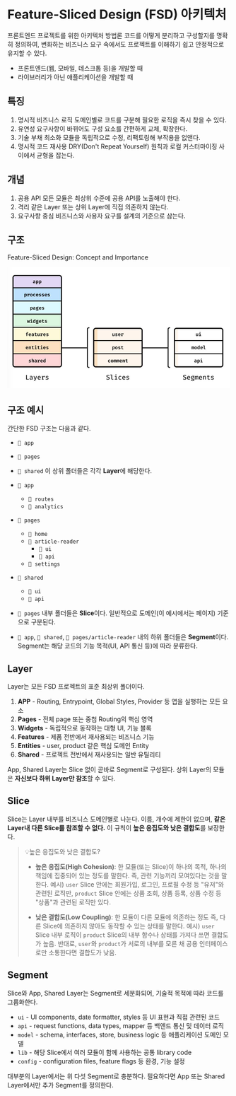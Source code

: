 # Feature-Sliced Design (FSD) 아키텍처

프론트엔드 프로젝트를 위한 아키텍처 방법론
코드를 어떻게 분리하고 구성할지를 명확히 정의하여, 변화하는 비즈니스 요구 속에서도 프로젝트를 이해하기 쉽고 안정적으로 유지할 수 있다.

- 프론트엔드(웹, 모바일, 데스크톱 등)을 개발할 때
- 라이브러리가 아닌 애플리케이션을 개발할 때

## 특징

1. 명시적 비즈니스 로직
   도메인별로 코드를 구분해 필요한 로직을 즉시 찾을 수 있다.
2. 유연성
   요구사항이 바뀌어도 구성 요소를 간편하게 교체, 확장한다.
3. 기술 부채 최소화
   모듈을 독립적으로 수정, 리팩토링해 부작용을 없앤다.
4. 명시적 코드 재사용
   DRY(Don't Repeat Yourself) 원칙과 로컬 커스터마이징 사이에서 균형을 잡는다.

## 개념

1. 공용 API
   모든 모듈은 최상위 수준에 공용 API를 노출해야 한다.
2. 격리
   같은 Layer 또는 상위 Layer에 직접 의존하지 않는다.
3. 요구사항 중심
   비즈니스와 사용자 요구를 설계의 기준으로 삼는다.

## 구조

Feature-Sliced Design: Concept and Importance

![FSD 아키텍처 개념도](/images/image_fsd-architecture-diagram.png)

## 구조 예시

간단한 FSD 구조는 다음과 같다.

- `📁 app`
- `📁 pages`
- `📁 shared`
  이 상위 폴더들은 각각 **Layer**에 해당한다.

- `📂 app`

  - `📁 routes`
  - `📁 analytics`

- `📂 pages`

  - `📁 home`
  - `📂 article-reader`
    - `📁 ui`
    - `📁 api`
  - `📁 settings`

- `📂 shared`

  - `📁 ui`
  - `📁 api`

- `📂 pages` 내부 폴더들은 **Slice**이다.
  일반적으로 도메인(이 예시에서는 페이지) 기준으로 구분된다.

- `📂 app`, `📂 shared`, `📂 pages/article-reader` 내의 하위 폴더들은 **Segment**이다.
  Segment는 해당 코드의 기능 목적(UI, API 통신 등)에 따라 분류한다.

## Layer

Layer는 모든 FSD 프로젝트의 표준 최상위 폴더이다.

1. **APP** - Routing, Entrypoint, Global Styles, Provider 등 앱을 실행하는 모든 요소
2. **Pages** - 전체 page 또는 중첩 Routing의 핵심 영역
3. **Widgets** - 독립적으로 동작하는 대형 UI, 기능 블록
4. **Features** - 제품 전반에서 재사용되는 비즈니스 기능
5. **Entities** - user, product 같은 핵심 도메인 Entity
6. **Shared** - 프로젝트 전반에서 재사용되는 일반 유틸리티

App, Shared Layer는 Slice 없이 곧바로 Segment로 구성된다.
상위 Layer의 모듈은 **자신보다 하위 Layer만 참조**할 수 있다.

## Slice

Slice는 Layer 내부를 비즈니스 도메인별로 나눈다.
이름, 개수에 제한이 없으며, **같은 Layer내 다른 Slice를 참조할 수 없다.**
이 규칙이 **높은 응집도와 낮은 결합도**를 보장한다.

> 💡높은 응집도와 낮은 결합도?
>
> - **높은 응집도(High Cohesion)**: 한 모듈(또는 Slice)이 하나의 목적, 하나의 책임에 집중되어 있는 정도를 말한다.
>   즉, 관련 기능끼리 모여있다는 것을 말한다.
>   예시)
>   `user` Slice 안에는 회원가입, 로그인, 프로필 수정 등 "유저"와 관련된 로직만,
>   `product` Slice 안에는 상품 조회, 상품 등록, 상품 수정 등 "상품"과 관련된 로직만 있다.
>
> - **낮은 결합도(Low Coupling)**: 한 모듈이 다른 모듈에 의존하는 정도
>   즉, 다른 Slice에 의존하지 않아도 동작할 수 있는 상태를 말한다.
>   예시)
>   `user` Slice 내부 로직이 `product` Slice의 내부 함수나 상태를 가져다 쓰면 결합도가 높음.
>   반대로, `user`와 `product`가 서로의 내부를 모른 채 공용 인터페이스로만 소통한다면 결합도가 낮음.

## Segment

Slice와 App, Shared Layer는 Segment로 세분화되어, 기술적 목적에 따라 코드를 그룹화한다.

- `ui` - UI components, date formatter, styles 등 UI 표현과 직접 관련된 코드
- `api` - request functions, data types, mapper 등 백엔드 통신 및 데이터 로직
- `model` - schema, interfaces, store, business logic 등 애플리케이션 도메인 모델
- `lib` - 해당 Slice에서 여러 모듈이 함께 사용하는 공통 library code
- `config` - configuration files, feature flags 등 환경, 기능 설정

대부분의 Layer에서는 위 다섯 Segment로 충분하다.
필요하다면 App 또는 Shared Layer에서만 추가 Segment를 정의한다.
